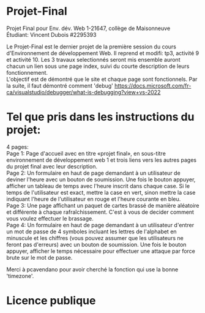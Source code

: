 # Projet-Final
 Projet Final pour Env. dév. Web 1-21647, collège de Maisonneuve  
 Étudiant: Vincent Dubois #2295393

 Le Projet-Final est le dernier projet de la première session du cours d'Environnement de développement Web. Il reprend et modifi: tp3, activité 9 et activité 10. Les 3 travaux selectionnés seront mis ensemble auront chacun un lien sous une page index, suivi du courte description de leurs fonctionnement.  
 L'objectif est de démontré que le site et chaque page sont fonctionnels. Par la suite, il faut démontré comment 'debug' https://docs.microsoft.com/fr-ca/visualstudio/debugger/what-is-debugging?view+vs-2022

# Tel que pris dans les instructions du projet:  
 4 pages:  
 Page 1: Page d'accueil avec en titre «projet final», en sous-titre environnement de développement web 1 et trois liens vers les autres pages du projet final avec leur description.  
 Page 2: Un formulaire en haut de page demandant à un utilisateur de deviner l'heure avec un bouton de soumission. Une fois le bouton appuyer, afficher un tableau de temps avec l'heure inscrit dans chaque case. Si le temps de l'utilisateur est exact, mettre la case en vert, sinon mettre la case indiquant l'heure de l'utilisateur en rouge et l'heure courante en bleu.  
 Page 3: Une page affichant un paquet de cartes brassé de manière aléatoire et différente à chaque rafraîchissement. C'est à vous de decider comment vous voulez effectuer le brassage.  
 Page 4: Un formulaire en haut de page demandant à un utilisateur d'entrer un mot de passe de 4 symboles incluant les lettres de l'alphabet en minuscule et les chiffres (vous pouvez assumer que les utilisateurs ne feront pas d'erreurs) avec un bouton de soumission. Une fois le bouton appuyer, afficher le temps nécessaire pour effectuer une attaque par force brute sur le mot de passe.  

Merci à pcavendano pour avoir cherché la fonction qui use la bonne 'timezone'.

# Licence publique
